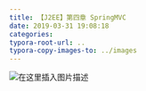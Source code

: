 ```yaml
---
title: 【J2EE】第四章 SpringMVC
date: 2019-03-31 19:08:18
categories:
typora-root-url: ..
typora-copy-images-to: ../images
---
```


![在这里插入图片描述](../images/undefined)
